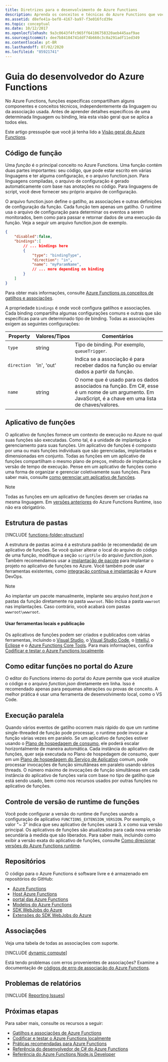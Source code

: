 ```yaml
---
title: Diretrizes para o desenvolvimento de Azure Functions
description: Aprenda os conceitos e técnicas do Azure Functions que você precisa para desenvolver funções no Azure, em todas as linguagens de programação e associações.
ms.assetid: d8efe41a-bef8-4167-ba97-f3e016fcd39e
ms.topic: conceptual
ms.date: 10/12/2017
ms.openlocfilehash: 9a3c0643f4fc965ff64106758320aeb445aaf9ae
ms.sourcegitcommit: dee7b84104741ddf74b660c3c0a291adf11ed349
ms.contentlocale: pt-BR
ms.lasthandoff: 07/02/2020
ms.locfileid: "85921741"
---
```

# <a name="azure-functions-developer-guide"></a>Guia do desenvolvedor do Azure Functions
No Azure Functions, funções específicas compartilham alguns componentes e conceitos técnicos, independentemente da linguagem ou da associação usada. Antes de aprender detalhes específicos de uma determinada linguagem ou binding, leia esta visão geral que se aplica a todos eles.

Este artigo pressupõe que você já tenha lido a [Visão geral do Azure Functions](functions-overview.md).

## <a name="function-code"></a>Código de função
Uma *função* é o principal conceito no Azure Functions. Uma função contém duas partes importantes: seu código, que pode estar escrito em várias linguagens e ter alguma configuração, e o arquivo function.json. Para linguagens compiladas, o arquivo de configuração é gerado automaticamente com base nas anotações no código. Para linguagens de script, você deve fornecer seu próprio arquivo de configuração.

O arquivo function.json define o gatilho, as associações e outras definições de configuração da função. Cada função tem apenas um gatilho. O runtime usa o arquivo de configuração para determinar os eventos a serem monitorados, bem como para passar e retornar dados de uma execução da função. Veja a seguir um arquivo function.json de exemplo.

```json
{
    "disabled":false,
    "bindings":[
        // ... bindings here
        {
            "type": "bindingType",
            "direction": "in",
            "name": "myParamName",
            // ... more depending on binding
        }
    ]
}
```

Para obter mais informações, consulte [Azure Functions os conceitos de gatilhos e associações](functions-triggers-bindings.md).

A propriedade `bindings` é onde você configura gatilhos e associações. Cada binding compartilha algumas configurações comuns e outras que são específicas para um determinado tipo de binding. Todas as associações exigem as seguintes configurações:

| Property | Valores/Tipos | Comentários |
| --- | --- | --- |
| `type` |string |Tipo de binding. Por exemplo, `queueTrigger`. |
| `direction` |'in', 'out' |Indica se a associação é para receber dados na função ou enviar dados a partir da função. |
| `name` |string |O nome que é usado para os dados associados na função. Em C#, esse é um nome de um argumento. Em JavaScript, é a chave em uma lista de chaves/valores. |

## <a name="function-app"></a>Aplicativo de funções
O aplicativo de funções fornece um contexto de execução no Azure no qual suas funções são executadas. Como tal, é a unidade de implantação e gerenciamento para suas funções. Um aplicativo de funções é composto por uma ou mais funções individuais que são gerenciadas, implantadas e dimensionadas em conjunto. Todas as funções em um aplicativo de funções compartilham o mesmo plano de preços, método de implantação e versão de tempo de execução. Pense em um aplicativo de funções como uma forma de organizar e gerenciar coletivamente suas funções. Para saber mais, consulte [como gerenciar um aplicativo de funções](functions-how-to-use-azure-function-app-settings.md). 

> [!NOTE]
> Todas as funções em um aplicativo de funções devem ser criadas na mesma linguagem. Em [versões anteriores](functions-versions.md) do Azure Functions Runtime, isso não era obrigatório.

## <a name="folder-structure"></a>Estrutura de pastas
[!INCLUDE [functions-folder-structure](../../includes/functions-folder-structure.md)]

A estrutura de pastas acima é a estrutura padrão (e recomendada) de um aplicativo de funções. Se você quiser alterar o local do arquivo do código de uma função, modifique a seção `scriptFile` do arquivo _function.json_. Também recomendamos usar a [implantação de pacote](deployment-zip-push.md) para implantar o projeto no aplicativo de funções no Azure. Você também pode usar ferramentas existentes, como [integração contínua e implantação](functions-continuous-deployment.md) e Azure DevOps.

> [!NOTE]
> Ao implantar um pacote manualmente, implante seu arquivo _host.json_ e pastas da função diretamente na pasta `wwwroot`. Não inclua a pasta `wwwroot` nas implantações. Caso contrário, você acabará com pastas `wwwroot\wwwroot`.

#### <a name="use-local-tools-and-publishing"></a>Usar ferramentas locais e publicação
Os aplicativos de funções podem ser criados e publicados com várias ferramentas, incluindo o [Visual Studio](./functions-develop-vs.md), o [Visual Studio Code](functions-create-first-function-vs-code.md), o [IntelliJ](./functions-create-maven-intellij.md), o [Eclipse](./functions-create-maven-eclipse.md) e o [Azure Functions Core Tools](./functions-develop-local.md). Para mais informações, confira [Codificar e testar o Azure Functions localmente](./functions-develop-local.md).

<!--NOTE: I've removed documentation on FTP, because it does not sync triggers on the consumption plan --glenga -->

## <a name="how-to-edit-functions-in-the-azure-portal"></a><a id="fileupdate"></a> Como editar funções no portal do Azure
O editor do Functions interno do portal do Azure permite que você atualize o código e o arquivo *function.json* diretamente em linha. Isso é recomendado apenas para pequenas alterações ou provas de conceito. A melhor prática é usar uma ferramenta de desenvolvimento local, como o VS Code.

## <a name="parallel-execution"></a>Execução paralela
Quando vários eventos de gatilho ocorrem mais rápido do que um runtime single-threaded de função pode processar, o runtime pode invocar a função várias vezes em paralelo.  Se um aplicativo de funções estiver usando o [Plano de hospedagem de consumo](functions-scale.md#how-the-consumption-and-premium-plans-work), ele poderá escalar horizontalmente de maneira automática.  Cada instância do aplicativo de funções, quer seja executada no Plano de hospedagem de consumo, quer em um [Plano de hospedagem do Serviço de Aplicativo](../app-service/overview-hosting-plans.md) comum, pode processar invocações de função simultâneas em paralelo usando vários threads.  O número máximo de invocações de função simultâneas em cada instância do aplicativo de funções varia com base no tipo de gatilho que está sendo usado, bem como nos recursos usados por outras funções no aplicativo de funções.

## <a name="functions-runtime-versioning"></a>Controle de versão de runtime de funções

Você pode configurar a versão do runtime de Funções usando a configuração de aplicativo `FUNCTIONS_EXTENSION_VERSION`. Por exemplo, o valor "~ 3" indica que seu aplicativo de funções usará 3. x como sua versão principal. Os aplicativos de funções são atualizados para cada nova versão secundária à medida que são liberados. Para saber mais, incluindo como exibir a versão exata do aplicativo de funções, consulte [Como direcionar versões do Azure Functions runtime](set-runtime-version.md).

## <a name="repositories"></a>Repositórios
O código para o Azure Functions é software livre e é armazenado em repositórios do GitHub:

* [Azure Functions](https://github.com/Azure/Azure-Functions)
* [Host Azure Functions](https://github.com/Azure/azure-functions-host/)
* [portal das Azure Functions](https://github.com/azure/azure-functions-ux)
* [Modelos do Azure Functions](https://github.com/azure/azure-functions-templates)
* [SDK WebJobs do Azure](https://github.com/Azure/azure-webjobs-sdk/)
* [Extensões do SDK WebJobs do Azure](https://github.com/Azure/azure-webjobs-sdk-extensions/)

## <a name="bindings"></a>Associações
Veja uma tabela de todas as associações com suporte.

[!INCLUDE [dynamic compute](../../includes/functions-bindings.md)]

Está tendo problemas com erros provenientes de associações? Examine a documentação de [códigos de erro de associação do Azure Functions](functions-bindings-error-pages.md).

## <a name="reporting-issues"></a>Problemas de relatórios
[!INCLUDE [Reporting Issues](../../includes/functions-reporting-issues.md)]

## <a name="next-steps"></a>Próximas etapas
Para saber mais, consulte os recursos a seguir:

* [Gatilhos e associações de Azure Functions](functions-triggers-bindings.md)
* [Codificar e testar o Azure Functions localmente](./functions-develop-local.md)
* [Práticas recomendadas para Azure Functions](functions-best-practices.md)
* [Referência do desenvolvedor de C# do Azure Functions](functions-dotnet-class-library.md)
* [Referência do Azure Functions Node.js Developer](functions-reference-node.md)
